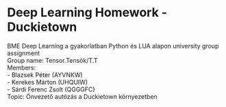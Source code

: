 # Deep Learning Homework - Duckietown
BME Deep Learning a gyakorlatban Python és LUA alapon university group assignment <br />
Group name: Tensor.Tensók/T.T <br />
Members: <br />
    - Blazsek Péter (AYVNKW) <br />
    - Kerekes Márton (UHQUIW) <br />
    - Sárdi Ferenc Zsolt (QGGGFC) <br />
Topic: Önvezető autózás a Duckietown környezetben <br />
